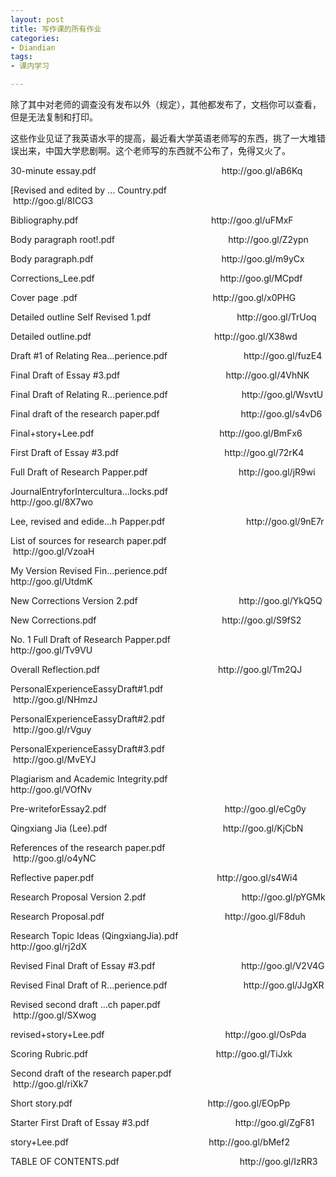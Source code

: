 ```yaml
---
layout: post
title: 写作课的所有作业
categories:
- Diandian
tags:
- 课内学习

---
```

<p>除了其中对老师的调查没有发布以外（规定），其他都发布了，文档你可以查看，但是无法复制和打印。</p>
<p>这些作业见证了我英语水平的提高，最近看大学英语老师写的东西，挑了一大堆错误出来，中国大学悲剧啊。这个老师写的东西就不公布了，免得又火了。</p>
<p></p>
<p></p>
<p>30-minute essay.pdf &nbsp; &nbsp; &nbsp; &nbsp; &nbsp; &nbsp; &nbsp; &nbsp; &nbsp; &nbsp; &nbsp; &nbsp; &nbsp; &nbsp; &nbsp; &nbsp; &nbsp; &nbsp; &nbsp; &nbsp; &nbsp; &nbsp; &nbsp; &nbsp; &nbsp; http://goo.gl/aB6Kq</p>
<p>[Revised and edited by ... Country.pdf &nbsp; &nbsp; &nbsp; &nbsp; &nbsp; &nbsp; &nbsp; &nbsp; &nbsp; &nbsp; &nbsp; &nbsp; &nbsp; &nbsp; &nbsp; &nbsp;http://goo.gl/8ICG3</p>
<p>Bibliography.pdf &nbsp; &nbsp; &nbsp; &nbsp; &nbsp; &nbsp; &nbsp; &nbsp; &nbsp; &nbsp; &nbsp; &nbsp; &nbsp; &nbsp; &nbsp; &nbsp; &nbsp; &nbsp; &nbsp; &nbsp; &nbsp; &nbsp; &nbsp; &nbsp; &nbsp; &nbsp; &nbsp;http://goo.gl/uFMxF</p>
<p>Body paragraph root!.pdf &nbsp; &nbsp; &nbsp; &nbsp; &nbsp; &nbsp; &nbsp; &nbsp; &nbsp; &nbsp; &nbsp; &nbsp; &nbsp; &nbsp; &nbsp; &nbsp; &nbsp; &nbsp; &nbsp; &nbsp; &nbsp; &nbsp; &nbsp;http://goo.gl/Z2ypn</p>
<p>Body paragraph.pdf &nbsp; &nbsp; &nbsp; &nbsp; &nbsp; &nbsp; &nbsp; &nbsp; &nbsp; &nbsp; &nbsp; &nbsp; &nbsp; &nbsp; &nbsp; &nbsp; &nbsp; &nbsp; &nbsp; &nbsp; &nbsp; &nbsp; &nbsp; &nbsp; &nbsp; &nbsp;http://goo.gl/m9yCx</p>
<p>Corrections_Lee.pdf &nbsp; &nbsp; &nbsp; &nbsp; &nbsp; &nbsp; &nbsp; &nbsp; &nbsp; &nbsp; &nbsp; &nbsp; &nbsp; &nbsp; &nbsp; &nbsp; &nbsp; &nbsp; &nbsp; &nbsp; &nbsp; &nbsp; &nbsp; &nbsp; &nbsp; http://goo.gl/MCpdf</p>
<p>Cover page .pdf &nbsp; &nbsp; &nbsp; &nbsp; &nbsp; &nbsp; &nbsp; &nbsp; &nbsp; &nbsp; &nbsp; &nbsp; &nbsp; &nbsp; &nbsp; &nbsp; &nbsp; &nbsp; &nbsp; &nbsp; &nbsp; &nbsp; &nbsp; &nbsp; &nbsp; &nbsp; &nbsp; http://goo.gl/x0PHG</p>
<p>Detailed outline Self Revised 1.pdf &nbsp; &nbsp; &nbsp; &nbsp; &nbsp; &nbsp; &nbsp; &nbsp; &nbsp; &nbsp; &nbsp; &nbsp; &nbsp; &nbsp; &nbsp; &nbsp; &nbsp; http://goo.gl/TrUoq</p>
<p>Detailed outline.pdf &nbsp; &nbsp; &nbsp; &nbsp; &nbsp; &nbsp; &nbsp; &nbsp; &nbsp; &nbsp; &nbsp; &nbsp; &nbsp; &nbsp; &nbsp; &nbsp; &nbsp; &nbsp; &nbsp; &nbsp; &nbsp; &nbsp; &nbsp; &nbsp; &nbsp;http://goo.gl/X38wd</p>
<p>Draft #1 of Relating Rea...perience.pdf &nbsp; &nbsp; &nbsp; &nbsp; &nbsp; &nbsp; &nbsp; &nbsp; &nbsp; &nbsp; &nbsp; &nbsp; &nbsp; &nbsp; &nbsp; http://goo.gl/fuzE4</p>
<p>Final Draft of Essay #3.pdf &nbsp; &nbsp; &nbsp; &nbsp; &nbsp; &nbsp; &nbsp; &nbsp; &nbsp; &nbsp; &nbsp; &nbsp; &nbsp; &nbsp; &nbsp; &nbsp; &nbsp; &nbsp; &nbsp; &nbsp; &nbsp; http://goo.gl/4VhNK</p>
<p>Final Draft of Relating R...perience.pdf &nbsp; &nbsp; &nbsp; &nbsp; &nbsp; &nbsp; &nbsp; &nbsp; &nbsp; &nbsp; &nbsp; &nbsp; &nbsp; &nbsp; &nbsp;http://goo.gl/WsvtU</p>
<p>Final draft of the research paper.pdf &nbsp; &nbsp; &nbsp; &nbsp; &nbsp; &nbsp; &nbsp; &nbsp; &nbsp; &nbsp; &nbsp; &nbsp; &nbsp; &nbsp; &nbsp; &nbsp; http://goo.gl/s4vD6</p>
<p>Final+story+Lee.pdf &nbsp; &nbsp; &nbsp; &nbsp; &nbsp; &nbsp; &nbsp; &nbsp; &nbsp; &nbsp; &nbsp; &nbsp; &nbsp; &nbsp; &nbsp; &nbsp; &nbsp; &nbsp; &nbsp; &nbsp; &nbsp; &nbsp; &nbsp; &nbsp; &nbsp; http://goo.gl/BmFx6</p>
<p>First Draft of Essay #3.pdf &nbsp; &nbsp; &nbsp; &nbsp; &nbsp; &nbsp; &nbsp; &nbsp; &nbsp; &nbsp; &nbsp; &nbsp; &nbsp; &nbsp; &nbsp; &nbsp; &nbsp; &nbsp; &nbsp; &nbsp; &nbsp; http://goo.gl/72rK4</p>
<p>Full Draft of Research Papper.pdf &nbsp; &nbsp; &nbsp; &nbsp; &nbsp; &nbsp; &nbsp; &nbsp; &nbsp; &nbsp; &nbsp; &nbsp; &nbsp; &nbsp; &nbsp; &nbsp; &nbsp; &nbsp; http://goo.gl/jR9wi</p>
<p>JournalEntryforIntercultura...locks.pdf &nbsp; &nbsp; &nbsp; &nbsp; &nbsp; &nbsp; &nbsp; &nbsp; &nbsp; &nbsp; &nbsp; &nbsp; &nbsp; &nbsp; &nbsp; http://goo.gl/8X7wo</p>
<p>Lee, revised and edide...h Papper.pdf &nbsp; &nbsp; &nbsp; &nbsp; &nbsp; &nbsp; &nbsp; &nbsp; &nbsp; &nbsp; &nbsp; &nbsp; &nbsp; &nbsp; &nbsp; &nbsp; http://goo.gl/9nE7r</p>
<p>List of sources for research paper.pdf &nbsp; &nbsp; &nbsp; &nbsp; &nbsp; &nbsp; &nbsp; &nbsp; &nbsp; &nbsp; &nbsp; &nbsp; &nbsp; &nbsp; &nbsp; &nbsp;http://goo.gl/VzoaH</p>
<p>My Version Revised Fin...perience.pdf &nbsp; &nbsp; &nbsp; &nbsp; &nbsp; &nbsp; &nbsp; &nbsp; &nbsp; &nbsp; &nbsp; &nbsp; &nbsp; &nbsp; &nbsp; &nbsp; http://goo.gl/UtdmK</p>
<p>New Corrections Version 2.pdf &nbsp; &nbsp; &nbsp; &nbsp; &nbsp; &nbsp; &nbsp; &nbsp; &nbsp; &nbsp; &nbsp; &nbsp; &nbsp; &nbsp; &nbsp; &nbsp; &nbsp; &nbsp; &nbsp; &nbsp; http://goo.gl/YkQ5Q</p>
<p>New Corrections.pdf &nbsp; &nbsp; &nbsp; &nbsp; &nbsp; &nbsp; &nbsp; &nbsp; &nbsp; &nbsp; &nbsp; &nbsp; &nbsp; &nbsp; &nbsp; &nbsp; &nbsp; &nbsp; &nbsp; &nbsp; &nbsp; &nbsp; &nbsp; &nbsp; &nbsp; http://goo.gl/S9fS2</p>
<p>No. 1 Full Draft of Research Papper.pdf &nbsp; &nbsp; &nbsp; &nbsp; &nbsp; &nbsp; &nbsp; &nbsp; &nbsp; &nbsp; &nbsp; &nbsp; &nbsp; &nbsp; &nbsp; http://goo.gl/Tv9VU</p>
<p>Overall Reflection.pdf &nbsp; &nbsp; &nbsp; &nbsp; &nbsp; &nbsp; &nbsp; &nbsp; &nbsp; &nbsp; &nbsp; &nbsp; &nbsp; &nbsp; &nbsp; &nbsp; &nbsp; &nbsp; &nbsp; &nbsp; &nbsp; &nbsp; &nbsp; &nbsp;http://goo.gl/Tm2QJ</p>
<p>PersonalExperienceEassyDraft#1.pdf &nbsp; &nbsp; &nbsp; &nbsp; &nbsp; &nbsp; &nbsp; &nbsp; &nbsp; &nbsp; &nbsp; &nbsp; &nbsp; &nbsp; &nbsp; &nbsp; &nbsp; &nbsp;http://goo.gl/NHmzJ</p>
<p>PersonalExperienceEassyDraft#2.pdf &nbsp; &nbsp; &nbsp; &nbsp; &nbsp; &nbsp; &nbsp; &nbsp; &nbsp; &nbsp; &nbsp; &nbsp; &nbsp; &nbsp; &nbsp; &nbsp; &nbsp; &nbsp;http://goo.gl/rVguy</p>
<p>PersonalExperienceEassyDraft#3.pdf &nbsp; &nbsp; &nbsp; &nbsp; &nbsp; &nbsp; &nbsp; &nbsp; &nbsp; &nbsp; &nbsp; &nbsp; &nbsp; &nbsp; &nbsp; &nbsp; &nbsp; &nbsp;http://goo.gl/MvEYJ</p>
<p>Plagiarism and Academic Integrity.pdf &nbsp; &nbsp; &nbsp; &nbsp; &nbsp; &nbsp; &nbsp; &nbsp; &nbsp; &nbsp; &nbsp; &nbsp; &nbsp; &nbsp; &nbsp; &nbsp; http://goo.gl/VOfNv</p>
<p>Pre-writeforEssay2.pdf &nbsp; &nbsp; &nbsp; &nbsp; &nbsp; &nbsp; &nbsp; &nbsp; &nbsp; &nbsp; &nbsp; &nbsp; &nbsp; &nbsp; &nbsp; &nbsp; &nbsp; &nbsp; &nbsp; &nbsp; &nbsp; &nbsp; &nbsp; &nbsp;http://goo.gl/eCg0y</p>
<p>Qingxiang Jia (Lee).pdf &nbsp; &nbsp; &nbsp; &nbsp; &nbsp; &nbsp; &nbsp; &nbsp; &nbsp; &nbsp; &nbsp; &nbsp; &nbsp; &nbsp; &nbsp; &nbsp; &nbsp; &nbsp; &nbsp; &nbsp; &nbsp; &nbsp; &nbsp; http://goo.gl/KjCbN</p>
<p>References of the research paper.pdf &nbsp; &nbsp; &nbsp; &nbsp; &nbsp; &nbsp; &nbsp; &nbsp; &nbsp; &nbsp; &nbsp; &nbsp; &nbsp; &nbsp; &nbsp; &nbsp; &nbsp;http://goo.gl/o4yNC</p>
<p>Reflective paper.pdf &nbsp; &nbsp; &nbsp; &nbsp; &nbsp; &nbsp; &nbsp; &nbsp; &nbsp; &nbsp; &nbsp; &nbsp; &nbsp; &nbsp; &nbsp; &nbsp; &nbsp; &nbsp; &nbsp; &nbsp; &nbsp; &nbsp; &nbsp; &nbsp; &nbsp;http://goo.gl/s4Wi4</p>
<p>Research Proposal Version 2.pdf &nbsp; &nbsp; &nbsp; &nbsp; &nbsp; &nbsp; &nbsp; &nbsp; &nbsp; &nbsp; &nbsp; &nbsp; &nbsp; &nbsp; &nbsp; &nbsp; &nbsp; &nbsp; &nbsp; http://goo.gl/pYGMk</p>
<p>Research Proposal.pdf &nbsp; &nbsp; &nbsp; &nbsp; &nbsp; &nbsp; &nbsp; &nbsp; &nbsp; &nbsp; &nbsp; &nbsp; &nbsp; &nbsp; &nbsp; &nbsp; &nbsp; &nbsp; &nbsp; &nbsp; &nbsp; &nbsp; &nbsp; &nbsp; http://goo.gl/F8duh &nbsp;</p>
<p>Research Topic Ideas (QingxiangJia).pdf &nbsp; &nbsp; &nbsp; &nbsp; &nbsp; &nbsp; &nbsp; &nbsp; &nbsp; &nbsp; &nbsp; &nbsp; &nbsp; &nbsp; &nbsp; http://goo.gl/rj2dX</p>
<p>Revised Final Draft of Essay #3.pdf &nbsp; &nbsp; &nbsp; &nbsp; &nbsp; &nbsp; &nbsp; &nbsp; &nbsp; &nbsp; &nbsp; &nbsp; &nbsp; &nbsp; &nbsp; &nbsp; &nbsp; http://goo.gl/V2V4G</p>
<p>Revised Final Draft of R...perience.pdf &nbsp; &nbsp; &nbsp; &nbsp; &nbsp; &nbsp; &nbsp; &nbsp; &nbsp; &nbsp; &nbsp; &nbsp; &nbsp; &nbsp; &nbsp; http://goo.gl/JJgXR</p>
<p>Revised second draft ...ch paper.pdf &nbsp; &nbsp; &nbsp; &nbsp; &nbsp; &nbsp; &nbsp; &nbsp; &nbsp; &nbsp; &nbsp; &nbsp; &nbsp; &nbsp; &nbsp; &nbsp; &nbsp;http://goo.gl/SXwog</p>
<p>revised+story+Lee.pdf &nbsp; &nbsp; &nbsp; &nbsp; &nbsp; &nbsp; &nbsp; &nbsp; &nbsp; &nbsp; &nbsp; &nbsp; &nbsp; &nbsp; &nbsp; &nbsp; &nbsp; &nbsp; &nbsp; &nbsp; &nbsp; &nbsp; &nbsp; &nbsp; http://goo.gl/OsPda</p>
<p>Scoring Rubric.pdf &nbsp; &nbsp; &nbsp; &nbsp; &nbsp; &nbsp; &nbsp; &nbsp; &nbsp; &nbsp; &nbsp; &nbsp; &nbsp; &nbsp; &nbsp; &nbsp; &nbsp; &nbsp; &nbsp; &nbsp; &nbsp; &nbsp; &nbsp; &nbsp; &nbsp; &nbsp;http://goo.gl/TiJxk&nbsp;</p>
<p>Second draft of the research paper.pdf &nbsp; &nbsp; &nbsp; &nbsp; &nbsp; &nbsp; &nbsp; &nbsp; &nbsp; &nbsp; &nbsp; &nbsp; &nbsp; &nbsp; &nbsp; &nbsp;http://goo.gl/riXk7</p>
<p>Short story.pdf &nbsp; &nbsp; &nbsp; &nbsp; &nbsp; &nbsp; &nbsp; &nbsp; &nbsp; &nbsp; &nbsp; &nbsp; &nbsp; &nbsp; &nbsp; &nbsp; &nbsp; &nbsp; &nbsp; &nbsp; &nbsp; &nbsp; &nbsp; &nbsp; &nbsp; &nbsp; &nbsp; http://goo.gl/EOpPp</p>
<p>Starter First Draft of Essay #3.pdf &nbsp; &nbsp; &nbsp; &nbsp; &nbsp; &nbsp; &nbsp; &nbsp; &nbsp; &nbsp; &nbsp; &nbsp; &nbsp; &nbsp; &nbsp; &nbsp; &nbsp; http://goo.gl/ZgF81</p>
<p>story+Lee.pdf &nbsp; &nbsp; &nbsp; &nbsp; &nbsp; &nbsp; &nbsp; &nbsp; &nbsp; &nbsp; &nbsp; &nbsp; &nbsp; &nbsp; &nbsp; &nbsp; &nbsp; &nbsp; &nbsp; &nbsp; &nbsp; &nbsp; &nbsp; &nbsp; &nbsp; &nbsp; &nbsp; &nbsp; http://goo.gl/bMef2</p>
<p>TABLE OF CONTENTS.pdf &nbsp; &nbsp; &nbsp; &nbsp; &nbsp; &nbsp; &nbsp; &nbsp; &nbsp; &nbsp; &nbsp; &nbsp; &nbsp; &nbsp; &nbsp; &nbsp; &nbsp; &nbsp; &nbsp; &nbsp; &nbsp; &nbsp; &nbsp; &nbsp; http://goo.gl/IzRR3</p>
<p></p>
<p></p>
<p></p>
<p></p>
<p></p>
